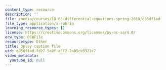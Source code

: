 ```yaml
---
content_type: resource
description: ''
file: /media/courses/18-03-differential-equations-spring-2010/e85df1adfd275a0fa6f27a89cb3321e7_e3FfmXtkppM.vtt
file_type: application/x-subrip
learning_resource_types: []
license: https://creativecommons.org/licenses/by-nc-sa/4.0/
ocw_type: OCWFile
resourcetype: Other
title: 3play caption file
uid: e85df1ad-fd27-5a0f-a6f2-7a89cb3321e7
video_metadata:
  youtube_id: null
---
```

